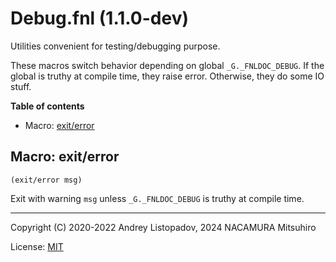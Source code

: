 # Debug.fnl (1.1.0-dev)

Utilities convenient for testing/debugging purpose.

These macros switch behavior depending on global `_G._FNLDOC_DEBUG`.
If the global is truthy at compile time, they raise error.
Otherwise, they do some IO stuff.

**Table of contents**

- Macro: [exit/error](#macro-exiterror)

## Macro: exit/error

```fennel
(exit/error msg)
```

Exit with warning `msg` unless `_G._FNLDOC_DEBUG` is truthy at compile time.

---

Copyright (C) 2020-2022 Andrey Listopadov, 2024 NACAMURA Mitsuhiro

License: [MIT](https://git.sr.ht/~m15a/fnldoc/tree/main/item/LICENSE)

<!-- Generated with Fnldoc 1.1.0-dev
     https://sr.ht/~m15a/fnldoc/ -->
